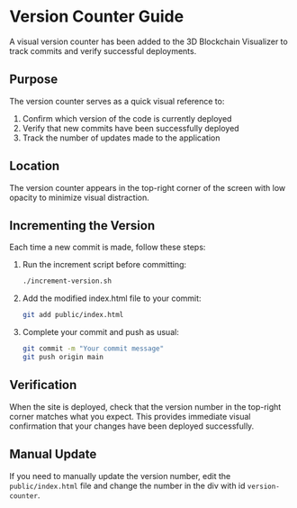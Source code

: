 # Version Counter Guide

A visual version counter has been added to the 3D Blockchain Visualizer to track commits and verify successful deployments.

## Purpose

The version counter serves as a quick visual reference to:

1. Confirm which version of the code is currently deployed
2. Verify that new commits have been successfully deployed
3. Track the number of updates made to the application

## Location

The version counter appears in the top-right corner of the screen with low opacity to minimize visual distraction.

## Incrementing the Version

Each time a new commit is made, follow these steps:

1. Run the increment script before committing:
   ```bash
   ./increment-version.sh
   ```

2. Add the modified index.html file to your commit:
   ```bash
   git add public/index.html
   ```

3. Complete your commit and push as usual:
   ```bash
   git commit -m "Your commit message"
   git push origin main
   ```

## Verification

When the site is deployed, check that the version number in the top-right corner matches what you expect. This provides immediate visual confirmation that your changes have been deployed successfully.

## Manual Update

If you need to manually update the version number, edit the `public/index.html` file and change the number in the div with id `version-counter`.
